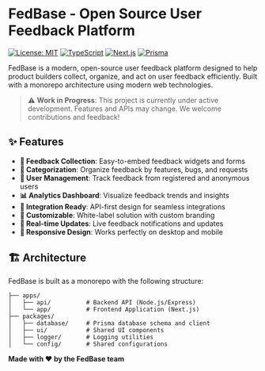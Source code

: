 # FedBase - Open Source User Feedback Platform

[![License: MIT](https://img.shields.io/badge/License-MIT-yellow.svg)](https://opensource.org/licenses/MIT)
[![TypeScript](https://img.shields.io/badge/TypeScript-007ACC?logo=typescript&logoColor=white)](https://www.typescriptlang.org/)
[![Next.js](https://img.shields.io/badge/Next.js-000000?logo=next.js&logoColor=white)](https://nextjs.org/)
[![Prisma](https://img.shields.io/badge/Prisma-2D3748?logo=prisma&logoColor=white)](https://www.prisma.io/)

FedBase is a modern, open-source user feedback platform designed to help product builders collect, organize, and act on user feedback efficiently. Built with a monorepo architecture using modern web technologies.

> ⚠️ **Work in Progress**: This project is currently under active development. Features and APIs may change. We welcome contributions and feedback!

## ✨ Features

- **📝 Feedback Collection**: Easy-to-embed feedback widgets and forms
- **🎯 Categorization**: Organize feedback by features, bugs, and requests
- **👥 User Management**: Track feedback from registered and anonymous users
- **📊 Analytics Dashboard**: Visualize feedback trends and insights
- **🔗 Integration Ready**: API-first design for seamless integrations
- **🎨 Customizable**: White-label solution with custom branding
- **🚀 Real-time Updates**: Live feedback notifications and updates
- **📱 Responsive Design**: Works perfectly on desktop and mobile

## 🏗️ Architecture

FedBase is built as a monorepo with the following structure:

```
├── apps/
│   ├── api/          # Backend API (Node.js/Express)
│   └── app/          # Frontend Application (Next.js)
├── packages/
│   ├── database/     # Prisma database schema and client
│   ├── ui/           # Shared UI components
│   ├── logger/       # Logging utilities
│   └── config/       # Shared configurations
```

**Made with ❤️ by the FedBase team**
